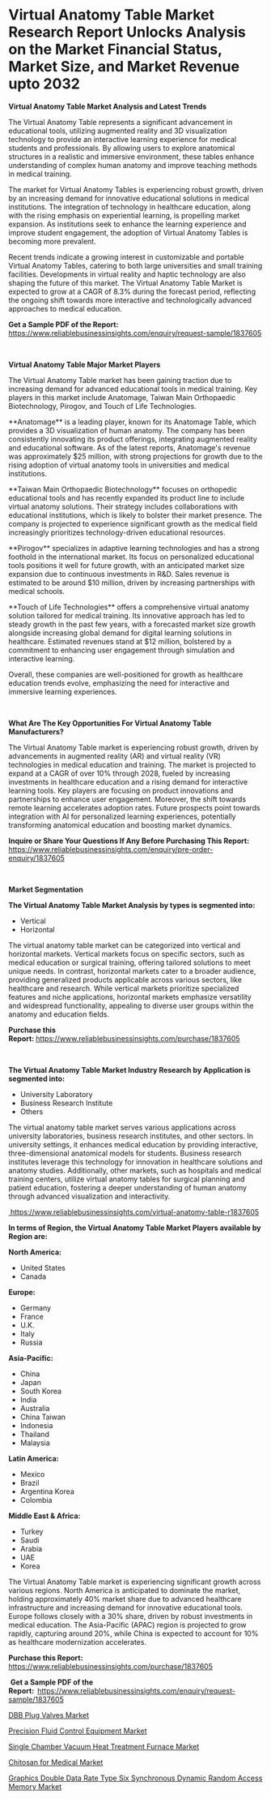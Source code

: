 <p><h1>Virtual Anatomy Table Market Research Report Unlocks Analysis on the Market Financial Status, Market Size, and Market Revenue upto 2032</h1></p><p><strong>Virtual Anatomy Table Market Analysis and Latest Trends</strong></p>
<p><p>The Virtual Anatomy Table represents a significant advancement in educational tools, utilizing augmented reality and 3D visualization technology to provide an interactive learning experience for medical students and professionals. By allowing users to explore anatomical structures in a realistic and immersive environment, these tables enhance understanding of complex human anatomy and improve teaching methods in medical training.</p><p>The market for Virtual Anatomy Tables is experiencing robust growth, driven by an increasing demand for innovative educational solutions in medical institutions. The integration of technology in healthcare education, along with the rising emphasis on experiential learning, is propelling market expansion. As institutions seek to enhance the learning experience and improve student engagement, the adoption of Virtual Anatomy Tables is becoming more prevalent.</p><p>Recent trends indicate a growing interest in customizable and portable Virtual Anatomy Tables, catering to both large universities and small training facilities. Developments in virtual reality and haptic technology are also shaping the future of this market. The Virtual Anatomy Table Market is expected to grow at a CAGR of 8.3% during the forecast period, reflecting the ongoing shift towards more interactive and technologically advanced approaches to medical education.</p></p>
<p><strong>Get a Sample PDF of the Report:&nbsp;</strong> <a href="https://www.reliablebusinessinsights.com/enquiry/request-sample/1837605?utm_campaign=62&utm_medium=2&utm_source=Github&utm_content=ia&utm_term=28022025&utm_id=virtual-anatomy-table">https://www.reliablebusinessinsights.com/enquiry/request-sample/1837605</a></p>
<p>&nbsp;</p>
<p><strong>Virtual Anatomy Table Major Market Players</strong></p>
<p><p>The Virtual Anatomy Table market has been gaining traction due to increasing demand for advanced educational tools in medical training. Key players in this market include Anatomage, Taiwan Main Orthopaedic Biotechnology, Pirogov, and Touch of Life Technologies.</p><p>**Anatomage** is a leading player, known for its Anatomage Table, which provides a 3D visualization of human anatomy. The company has been consistently innovating its product offerings, integrating augmented reality and educational software. As of the latest reports, Anatomage's revenue was approximately $25 million, with strong projections for growth due to the rising adoption of virtual anatomy tools in universities and medical institutions.</p><p>**Taiwan Main Orthopaedic Biotechnology** focuses on orthopedic educational tools and has recently expanded its product line to include virtual anatomy solutions. Their strategy includes collaborations with educational institutions, which is likely to bolster their market presence. The company is projected to experience significant growth as the medical field increasingly prioritizes technology-driven educational resources.</p><p>**Pirogov** specializes in adaptive learning technologies and has a strong foothold in the international market. Its focus on personalized educational tools positions it well for future growth, with an anticipated market size expansion due to continuous investments in R&D. Sales revenue is estimated to be around $10 million, driven by increasing partnerships with medical schools.</p><p>**Touch of Life Technologies** offers a comprehensive virtual anatomy solution tailored for medical training. Its innovative approach has led to steady growth in the past few years, with a forecasted market size growth alongside increasing global demand for digital learning solutions in healthcare. Estimated revenues stand at $12 million, bolstered by a commitment to enhancing user engagement through simulation and interactive learning.</p><p>Overall, these companies are well-positioned for growth as healthcare education trends evolve, emphasizing the need for interactive and immersive learning experiences.</p></p>
<p>&nbsp;</p>
<p><strong>What Are The Key Opportunities For Virtual Anatomy Table Manufacturers?</strong></p>
<p><p>The Virtual Anatomy Table market is experiencing robust growth, driven by advancements in augmented reality (AR) and virtual reality (VR) technologies in medical education and training. The market is projected to expand at a CAGR of over 10% through 2028, fueled by increasing investments in healthcare education and a rising demand for interactive learning tools. Key players are focusing on product innovations and partnerships to enhance user engagement. Moreover, the shift towards remote learning accelerates adoption rates. Future prospects point towards integration with AI for personalized learning experiences, potentially transforming anatomical education and boosting market dynamics.</p></p>
<p><strong>Inquire or Share Your Questions If Any Before Purchasing This Report:</strong> <a href="https://www.reliablebusinessinsights.com/enquiry/pre-order-enquiry/1837605?utm_campaign=62&utm_medium=2&utm_source=Github&utm_content=ia&utm_term=28022025&utm_id=virtual-anatomy-table">https://www.reliablebusinessinsights.com/enquiry/pre-order-enquiry/1837605</a></p>
<p>&nbsp;</p>
<p><strong>Market Segmentation</strong></p>
<p><strong>The Virtual Anatomy Table Market Analysis by types is segmented into:</strong></p>
<p><ul><li>Vertical</li><li>Horizontal</li></ul></p>
<p><p>The virtual anatomy table market can be categorized into vertical and horizontal markets. Vertical markets focus on specific sectors, such as medical education or surgical training, offering tailored solutions to meet unique needs. In contrast, horizontal markets cater to a broader audience, providing generalized products applicable across various sectors, like healthcare and research. While vertical markets prioritize specialized features and niche applications, horizontal markets emphasize versatility and widespread functionality, appealing to diverse user groups within the anatomy and education fields.</p></p>
<p><strong>Purchase this Report:&nbsp;</strong><a href="https://www.reliablebusinessinsights.com/purchase/1837605?utm_campaign=62&utm_medium=2&utm_source=Github&utm_content=ia&utm_term=28022025&utm_id=virtual-anatomy-table">https://www.reliablebusinessinsights.com/purchase/1837605</a></p>
<p>&nbsp;</p>
<p><strong>The Virtual Anatomy Table Market Industry Research by Application is segmented into:</strong></p>
<p><ul><li>University Laboratory</li><li>Business Research Institute</li><li>Others</li></ul></p>
<p><p>The virtual anatomy table market serves various applications across university laboratories, business research institutes, and other sectors. In university settings, it enhances medical education by providing interactive, three-dimensional anatomical models for students. Business research institutes leverage this technology for innovation in healthcare solutions and anatomy studies. Additionally, other markets, such as hospitals and medical training centers, utilize virtual anatomy tables for surgical planning and patient education, fostering a deeper understanding of human anatomy through advanced visualization and interactivity.</p></p>
<p><a href="https://www.reliablebusinessinsights.com/virtual-anatomy-table-r1837605?utm_campaign=62&utm_medium=2&utm_source=Github&utm_content=ia&utm_term=28022025&utm_id=virtual-anatomy-table">&nbsp;https://www.reliablebusinessinsights.com/virtual-anatomy-table-r1837605</a></p>
<p><strong>In terms of Region, the Virtual Anatomy Table Market Players available by Region are:</strong></p>
<p>
    <p> <strong> North America: </strong>
        <ul>
            <li>United States</li>
            <li>Canada</li>
        </ul>
        </p> 
    <p> <strong> Europe: </strong>
        <ul>
            <li>Germany</li>
            <li>France</li>
            <li>U.K.</li>
            <li>Italy</li>
            <li>Russia</li>
        </ul>
        </p> 
    <p> <strong> Asia-Pacific: </strong>
        <ul>
            <li>China</li>
            <li>Japan</li>
            <li>South Korea</li>
            <li>India</li>
            <li>Australia</li>
            <li>China Taiwan</li>
            <li>Indonesia</li>
            <li>Thailand</li>
            <li>Malaysia</li>
        </ul>
        </p> 
    <p> <strong> Latin America: </strong>
        <ul>
            <li>Mexico</li>
            <li>Brazil</li>
            <li>Argentina Korea</li>
            <li>Colombia</li>
        </ul>
        </p> 
    <p> <strong> Middle East & Africa: </strong>
        <ul>
            <li>Turkey</li>
            <li>Saudi</li>
            <li>Arabia</li>
            <li>UAE</li>
            <li>Korea</li>
        </ul>
    </p>
    </p>
<p><p>The Virtual Anatomy Table market is experiencing significant growth across various regions. North America is anticipated to dominate the market, holding approximately 40% market share due to advanced healthcare infrastructure and increasing demand for innovative educational tools. Europe follows closely with a 30% share, driven by robust investments in medical education. The Asia-Pacific (APAC) region is projected to grow rapidly, capturing around 20%, while China is expected to account for 10% as healthcare modernization accelerates.</p></p>
<p><strong>Purchase this Report: </strong><a href="https://www.reliablebusinessinsights.com/purchase/1837605?utm_campaign=62&utm_medium=2&utm_source=Github&utm_content=ia&utm_term=28022025&utm_id=virtual-anatomy-table">https://www.reliablebusinessinsights.com/purchase/1837605</a></p>
<p>&nbsp;<strong>Get a Sample PDF of the Report:&nbsp;&nbsp;</strong><a href="https://www.reliablebusinessinsights.com/enquiry/request-sample/1837605?utm_campaign=62&utm_medium=2&utm_source=Github&utm_content=ia&utm_term=28022025&utm_id=virtual-anatomy-table">https://www.reliablebusinessinsights.com/enquiry/request-sample/1837605</a></p>
<p><strong></strong></p>
<p><p><a href="https://github.com/ogbadujonito22/Market-Research-Report-List-1/blob/main/dbb-plug-valves-market.md?utm_campaign=62&utm_medium=2&utm_source=Github&utm_content=ia&utm_term=28022025&utm_id=virtual-anatomy-table">DBB Plug Valves Market</a></p><p><a href="https://github.com/lemiranajd/Market-Research-Report-List-1/blob/main/precision-fluid-control-equipment-market.md?utm_campaign=62&utm_medium=2&utm_source=Github&utm_content=ia&utm_term=28022025&utm_id=virtual-anatomy-table">Precision Fluid Control Equipment Market</a></p><p><a href="https://github.com/sanghpavao1n/Market-Research-Report-List-1/blob/main/single-chamber-vacuum-heat-treatment-furnace-market.md?utm_campaign=62&utm_medium=2&utm_source=Github&utm_content=ia&utm_term=28022025&utm_id=virtual-anatomy-table">Single Chamber Vacuum Heat Treatment Furnace Market</a></p><p><a href="https://github.com/oshrykauraj7/Market-Research-Report-List-1/blob/main/chitosan-for-medical-market.md?utm_campaign=62&utm_medium=2&utm_source=Github&utm_content=ia&utm_term=28022025&utm_id=virtual-anatomy-table">Chitosan for Medical Market</a></p><p><a href="https://github.com/pichuaadh0/Market-Research-Report-List-1/blob/main/graphics-double-data-rate-type-six-synchronous-dynamic-random-access-memory-market.md?utm_campaign=62&utm_medium=2&utm_source=Github&utm_content=ia&utm_term=28022025&utm_id=virtual-anatomy-table">Graphics Double Data Rate Type Six Synchronous Dynamic Random Access Memory Market</a></p></p>